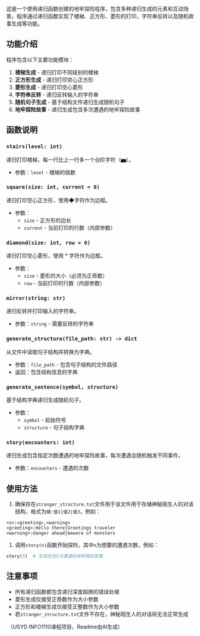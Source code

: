 这是一个使用递归函数创建的地牢探险程序，包含多种递归生成的元素和互动场景。程序通过递归函数实现了楼梯、正方形、菱形的打印，字符串反转以及随机故事生成等功能。

## 功能介绍

程序包含以下主要功能模块：

1. **楼梯生成** - 递归打印不同级别的楼梯
2. **正方形生成** - 递归打印空心正方形
3. **菱形生成** - 递归打印空心菱形
4. **字符串反转** - 递归反转输入的字符串
5. **随机句子生成** - 基于结构文件递归生成随机句子
6. **地牢探险故事** - 递归生成包含多次遭遇的地牢探险故事

## 函数说明

### `stairs(level: int)`

递归打印楼梯，每一行比上一行多一个台阶字符（▅）。

- 参数：`level` - 楼梯的级数

### `square(size: int, current = 0)`

递归打印空心正方形，使用◆字符作为边框。

- 参数：
  - `size` - 正方形的边长
  - `current` - 当前打印的行数（内部参数）

### `diamond(size: int, row = 0)`

递归打印空心菱形，使用 * 字符作为边框。

- 参数：
  - `size` - 菱形的大小（必须为正奇数）
  - `row` - 当前打印的行数（内部参数）

### `mirror(string: str)`

递归反转并打印输入的字符串。

- 参数：`string` - 需要反转的字符串

### `generate_structure(file_path: str) -> dict`

从文件中读取句子结构并转换为字典。

- 参数：`file_path` - 包含句子结构的文件路径
- 返回：包含结构信息的字典

### `generate_sentence(symbol, structure)`

基于结构字典递归生成随机句子。

- 参数：
  - `symbol` - 起始符号
  - `structure` - 句子结构字典

### `story(encounters: int)`

递归生成包含指定次数遭遇的地牢探险故事，每次遭遇会随机触发不同事件。

- 参数：`encounters` - 遭遇的次数

## 使用方法

1. 确保存在`stranger_structure.txt`文件用于该文件用于存储神秘陌生人的对话结构，格式为`键:值1|值2|值3`，例如：

```plaintext
<s>:<greeting>,<warning>
<greeting>:Hello there|Greetings traveler
<warning>:danger ahead|beware of monsters
```

1. 调用`story(n)`函数开始探险，其中`n`为想要的遭遇次数，例如：

```python
story(3)  # 生成包含3次遭遇的地牢探险故事
```

## 注意事项

- 所有递归函数都包含递归深度超限的错误处理
- 菱形生成仅接受正奇数作为大小参数
- 正方形和楼梯生成仅接受正整数作为大小参数
- 若`stranger_structure.txt`文件不存在，神秘陌生人的对话将无法正常生成

​	（USYD INFO1110课程项目，Readme由AI生成）
